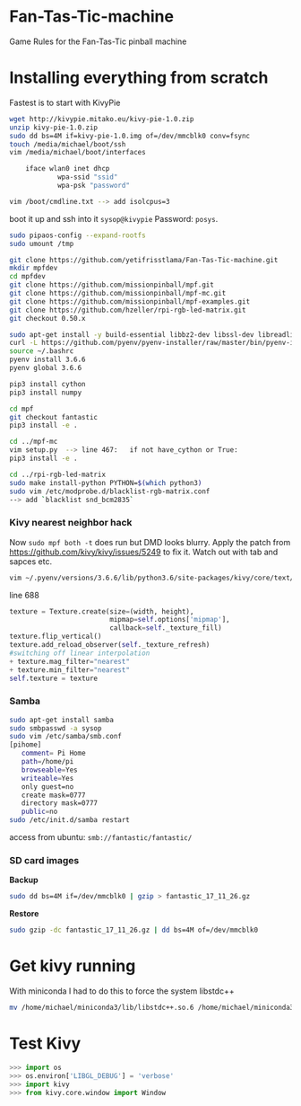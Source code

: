 # Fan-Tas-Tic-machine
Game Rules for the Fan-Tas-Tic pinball machine

# Installing everything from scratch

Fastest is to start with KivyPie

```bash
wget http://kivypie.mitako.eu/kivy-pie-1.0.zip
unzip kivy-pie-1.0.zip
sudo dd bs=4M if=kivy-pie-1.0.img of=/dev/mmcblk0 conv=fsync
touch /media/michael/boot/ssh
vim /media/michael/boot/interfaces

	iface wlan0 inet dhcp
	        wpa-ssid "ssid"
	        wpa-psk "password"

vim /boot/cmdline.txt --> add isolcpus=3
```

boot it up and ssh into it `sysop@kivypie` Password: `posys`.

```bash
sudo pipaos-config --expand-rootfs
sudo umount /tmp

git clone https://github.com/yetifrisstlama/Fan-Tas-Tic-machine.git
mkdir mpfdev
cd mpfdev
git clone https://github.com/missionpinball/mpf.git
git clone https://github.com/missionpinball/mpf-mc.git
git clone https://github.com/missionpinball/mpf-examples.git
git clone https://github.com/hzeller/rpi-rgb-led-matrix.git
git checkout 0.50.x

sudo apt-get install -y build-essential libbz2-dev libssl-dev libreadline-dev libsqlite3-dev tk-dev libpng-dev libfreetype6-dev
curl -L https://github.com/pyenv/pyenv-installer/raw/master/bin/pyenv-installer | bash
source ~/.bashrc
pyenv install 3.6.6
pyenv global 3.6.6

pip3 install cython
pip3 install numpy

cd mpf
git checkout fantastic
pip3 install -e .

cd ../mpf-mc
vim setup.py  --> line 467:   if not have_cython or True:
pip3 install -e .

cd ../rpi-rgb-led-matrix
sudo make install-python PYTHON=$(which python3)
sudo vim /etc/modprobe.d/blacklist-rgb-matrix.conf
--> add `blacklist snd_bcm2835`
```

### Kivy nearest neighbor hack

Now `sudo mpf both -t` does run but DMD looks blurry. Apply the patch from
https://github.com/kivy/kivy/issues/5249 to fix it. Watch out with tab and sapces etc.

```bash
vim ~/.pyenv/versions/3.6.6/lib/python3.6/site-packages/kivy/core/text/__init__.py
```

line 688

```python
texture = Texture.create(size=(width, height),
                         mipmap=self.options['mipmap'],
                         callback=self._texture_fill)
texture.flip_vertical()
texture.add_reload_observer(self._texture_refresh)
#switching off linear interpolation
+ texture.mag_filter="nearest"
+ texture.min_filter="nearest"
self.texture = texture
```

### Samba

```bash
sudo apt-get install samba
sudo smbpasswd -a sysop
sudo vim /etc/samba/smb.conf
[pihome]
   comment= Pi Home
   path=/home/pi
   browseable=Yes
   writeable=Yes
   only guest=no
   create mask=0777
   directory mask=0777
   public=no
sudo /etc/init.d/samba restart
```
access from ubuntu: `smb://fantastic/fantastic/`

### SD card images

__Backup__

```bash
sudo dd bs=4M if=/dev/mmcblk0 | gzip > fantastic_17_11_26.gz
```

__Restore__

```bash
sudo gzip -dc fantastic_17_11_26.gz | dd bs=4M of=/dev/mmcblk0
```

# Get kivy running
With miniconda I had to do this to force the system libstdc++

```bash
mv /home/michael/miniconda3/lib/libstdc++.so.6 /home/michael/miniconda3/lib/libstdc++.so.6.bak
```

# Test Kivy
```python
>>> import os
>>> os.environ['LIBGL_DEBUG'] = 'verbose'
>>> import kivy
>>> from kivy.core.window import Window
```
